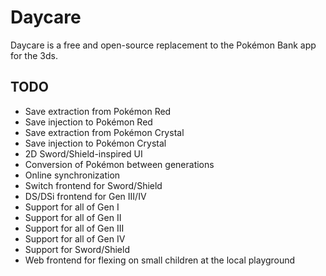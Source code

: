 # Daycare

Daycare is a free and open-source replacement to the Pokémon Bank app for the
3ds.

## TODO
- Save extraction from Pokémon Red
- Save injection to Pokémon Red
- Save extraction from Pokémon Crystal
- Save injection to Pokémon Crystal
- 2D Sword/Shield-inspired UI
- Conversion of Pokémon between generations
- Online synchronization
- Switch frontend for Sword/Shield
- DS/DSi frontend for Gen III/IV
- Support for all of Gen I
- Support for all of Gen II
- Support for all of Gen III
- Support for all of Gen IV
- Support for Sword/Shield
- Web frontend for flexing on small children at the local playground

